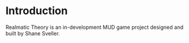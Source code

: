 # Introduction

Realmatic Theory is an in-development MUD game project designed and built by Shane Sveller.

